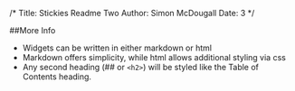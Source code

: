 /*
Title: Stickies Readme Two
Author: Simon McDougall
Date: 3
*/

##More Info
* Widgets can be written in either markdown or html
* Markdown offers simplicity, while html allows additional styling via css
* Any second heading (## or `<h2>`) will be styled like the Table of Contents heading.
